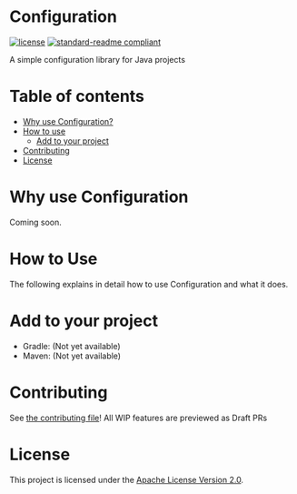 # Configuration
[![license](https://img.shields.io/github/license/NatroxMC/Configuration?style=for-the-badge&color=b2204c)](../LICENSE)
[![standard-readme compliant](https://img.shields.io/badge/readme%20style-standard-brightgreen.svg?style=for-the-badge)](https://github.com/RichardLitt/standard-readme)

A simple configuration library for Java projects

# Table of contents
- [Why use Configuration?](#why-use-configuration)
- [How to use](#how-to-use)
  - [Add to your project](#add-to-your-project)
- [Contributing](#contributing)
- [License](#license)

# Why use Configuration

Coming soon.

# How to Use
The following explains in detail how to use Configuration and what it does.

# Add to your project
- Gradle: (Not yet available)
- Maven: (Not yet available)

# Contributing
See [the contributing file](CONTRIBUTING.md)!
All WIP features are previewed as Draft PRs

# License
This project is licensed under the [Apache License Version 2.0](../LICENSE).
